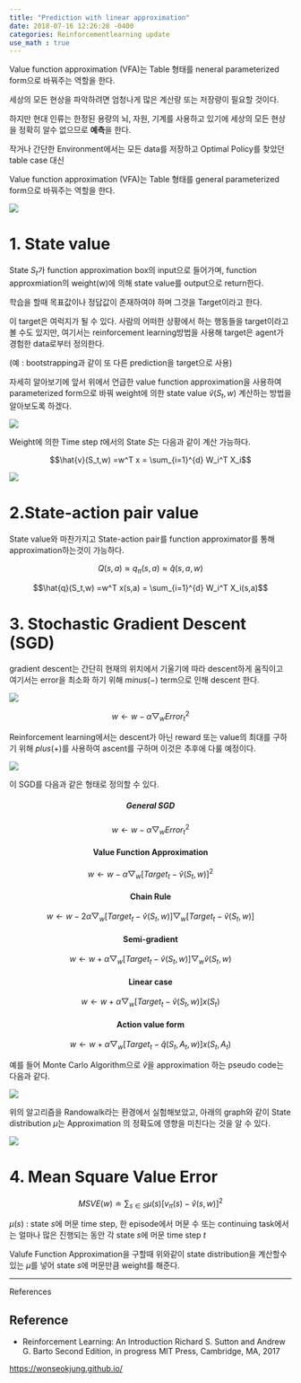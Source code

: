 ```yaml
---
title: "Prediction with linear approximation"
date: 2018-07-16 12:26:28 -0400
categories: Reinforcementlearning update
use_math : true
---
```


Value function approximation (VFA)는 Table 형태를 neneral parameterized form으로 바꿔주는 역할을 한다. 

세상의 모든 현상을 파악하려면 엄청나게 많은 계산량 또는 저장량이 필요할 것이다. 

하지만 현대 인류는 한정된 용량의 뇌, 자원, 기계를 사용하고 있기에 세상의 모든 현상을 정확히 알수 없으므로 **예측**을 한다. 


작거나 간단한 Environment에서는 모든 data를 저장하고 Optimal Policy를 찾았던 table case 대신 
 
Value function approximation (VFA)는 Table 형태를 general parameterized form으로 바꿔주는 역할을 한다. 



<img src="https://www.dropbox.com/s/hun87igez9eqfo6/Screenshot%202018-07-11%2018.29.33.png?raw=1">



# 1. State value
State $S_t$가 function approximation box의 input으로 들어가며, function approxmiation의 weight(w)에 의해 state value를 output으로 return한다. 

학습을 할때 목표값이나 정답값이 존재하여야 하며 그것을 Target이라고 한다. 

이 target은 여럭지가 될 수 있다. 사람의 어떠한 상황에서 하는 행동들을 target이라고 볼 수도 있지만, 
여기서는 reinforcement learning방법을 사용해 target은 agent가 경험한 data로부터 정의한다. 

(예 : bootstrapping과 같이 또 다른 prediction을 target으로 사용) 

자세히 알아보기에 앞서 위에서 언급한 value function approximation을 사용하여 parameterized form으로 바꿔 weight에 의한 state value $\hat{v}(S_t,w)$ 계산하는 방법을 알아보도록 하겠다. 

<img src="https://www.dropbox.com/s/ijzf5z0xijraui0/Screenshot%202018-07-11%2019.49.56.png?raw=1">


Weight에 의한 Time step $t$에서의 State $S$는 다음과 같이 계산 가능하다. 




$$\hat{v}(S_t,w) =w^T x = \sum_{i=1}^{d} W_i^T X_i$$


<img src="https://www.dropbox.com/s/ds5o0c4ueil8cff/Screenshot%202018-07-11%2021.18.08.png?raw=1">







# 2.State-action pair value

State value와 마찬가지고 State-action pair를 function approximator를 통해 approximation하는것이 가능하다. 



$$Q(s,a) \approx q_\pi(s,a) \approx \hat{q}(s,a,w)$$




$$\hat{q}(S_t,w) =w^T x(s,a) = \sum_{i=1}^{d} W_i^T X_i(s,a)$$





# 3. Stochastic Gradient Descent (SGD) 

gradient descent는 간단히 현재의 위치에서 기울기에 따라 descent하게 움직이고 여기서는 error을 최소화 하기 위해 $minus(-)$ term으로 인해 descent 한다. 

<img src="https://www.dropbox.com/s/v7xno0sn0fpye6l/Screenshot%202018-07-11%2021.58.47.png?raw=1">


$$w \leftarrow w - \alpha \bigtriangledown_w Error^2_t$$

Reinforcement learning에서는 descent가 아닌 reward 또는 value의 최대를 구하기 위해 $plus(+)$를 사용하여 ascent를 구하며 이것은 추후에 다룰 예정이다.


<img src="https://www.dropbox.com/s/7uvt3l4fikrwsnm/Screenshot%202018-07-11%2021.58.19.png?raw=1">

 


이 SGD를 다음과 같은 형태로 정의할 수 있다.  

##### <Center>General SGD</center>

$$w \leftarrow w - \alpha \bigtriangledown_w Error^2_t$$

 #### <Center>Value Function Approximation</center>
 
$$w \leftarrow w - \alpha \bigtriangledown_w [Target_t - \hat{v}(S_t,w)]^2$$

#### <Center>Chain Rule</center>

$$w \leftarrow w - 2\alpha \bigtriangledown_w [Target_t - \hat{v}(S_t,w)] \bigtriangledown_w [Target_t - \hat{v}(S_t, w)]$$



#### <center>Semi-gradient</center>

$$w \leftarrow w + \alpha \bigtriangledown_w [Target_t - \hat{v}(S_t,w)] \bigtriangledown_w\hat{v}(S_t, w)$$


#### <center>Linear case</center>

$$w \leftarrow w + \alpha \bigtriangledown_w [Target_t - \hat{v}(S_t,w)] x(S_t)$$

#### <center>Action value form</center>

$$w \leftarrow w + \alpha \bigtriangledown_w [Target_t - \hat{q}(S_t,A_t,w)] x(S_t,A_t)$$
 



예를 들어 Monte Carlo Algorithm으로 $\hat{v}$을 approximation 하는 pseudo code는 다음과 같다. 


<img src="https://www.dropbox.com/s/mkq9s8lyn03nkcq/Screenshot%202018-07-13%2004.58.59.png?raw=1">

위의 알고리즘을 Randowalk라는 환경에서 실험해보았고, 아래의 graph와 같이 State distribution $\mu$는 Approximation 의 정확도에 영향을 미친다는 것을 알 수 있다. 



<img src="https://www.dropbox.com/s/bor2r51nughkx2u/Screenshot%202018-07-15%2020.59.47.png?raw=1">

# 4. Mean Square Value Error  

 
 $$MSVE(w) \doteq \sum_{s\in S} \mu(s) [v_\pi(s) - \hat{v}(s,w)]^2$$
 
 $\mu(s)$ : state $s$에 머문 time step, 한 episode에서 머문 수 또는 continuing task에서는 얼마나 많은 진행되는 동안 각 state $s$에 머문 time step $t$
 
 Valufe Function Approximation을 구할때 위와같이 state distribution을 계산할수 있는 $\mu$를 넣어 state $s$에 머문만큼 weight를 해준다. 
 

 

 
---
References


## Reference 
* Reinforcement Learning: An Introduction Richard S. Sutton and Andrew G. Barto Second Edition, in progress
MIT Press, Cambridge, MA, 2017

https://wonseokjung.github.io/



	
